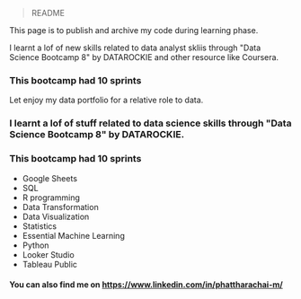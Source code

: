 > README

This page is to publish and archive my code during learning phase.

I learnt a lof of new skills related to data analyst skliis through "Data Science Bootcamp 8" by DATAROCKIE and other resource like Coursera.


### This bootcamp had 10 sprints

Let enjoy my data portfolio for a relative role to data.
### I learnt a lof of stuff related to data science skills through "Data Science Bootcamp 8" by DATAROCKIE.
### This bootcamp had 10 sprints
- Google Sheets
- SQL
- R programming
- Data Transformation
- Data Visualization
- Statistics
- Essential Machine Learning
- Python
- Looker Studio
- Tableau Public

#### You can also find me on https://www.linkedin.com/in/phattharachai-m/
